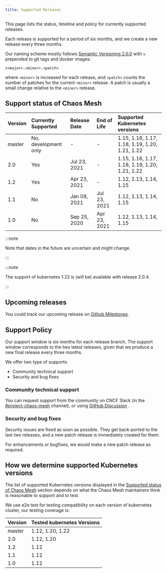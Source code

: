 ```yaml
---
title: Supported Releases
---
```


This page lists the status, timeline and policy for currently supported releases.

Each release is supported for a period of six months, and we create a new release every three months.

Our naming scheme mostly follows [Semantic Versioning 2.0.0](https://semver.org/) with `v` prepended to git tags and docker images:

```plain
v<major>.<minor>.<patch>
```

where `<minor>` is increased for each release, and `<patch>` counts the number of patches for the current `<minor>` release. A patch is usually a small change relative to the `<minor>` release.

## Support status of Chaos Mesh

| Version | Currently Supported  | Release Date | End of Life  | Supported Kubernetes versions                  |
| :------ | :------------------- | :----------- | :----------- | :--------------------------------------------- |
| master  | No, development only | -            | -            | 1.15, 1.16, 1.17, 1.18, 1.19, 1.20, 1.21, 1.22 |
| 2.0     | Yes                  | Jul 23, 2021 | -            | 1.15, 1.16, 1.17, 1.18, 1.19, 1.20, 1.21, 1.22 |
| 1.2     | Yes                  | Apr 23, 2021 | -            | 1.12, 1.13, 1.14, 1.15                         |
| 1.1     | No                   | Jan 08, 2021 | Jul 23, 2021 | 1.12, 1.13, 1.14, 1.15                         |
| 1.0     | No                   | Sep 25, 2020 | Apr 23, 2021 | 1.12, 1.13, 1.14, 1.15                         |

:::note

Note that dates in the future are uncertain and might change.

:::

:::note

The support of kubernetes 1.22 is (will be) available with release 2.0.4.

:::

## Upcoming releases

You could track our upcoming release on [Github Milestones](https://github.com/chaos-mesh/chaos-mesh/milestones).

## Support Policy

Our support window is six months for each release branch. The support window corresponds to the two latest releases, given that we produce a new final release every three months.

We offer two type of supports:

- Community technical support
- Security and bug fixes

### Community technical support

You can request support from the community on CNCF Slack (in the [#project-chaos-mesh](https://cloud-native.slack.com/archives/C0193VAV272) channel), or using [GitHub Discussion](https://github.com/chaos-mesh/chaos-mesh/discussions) .

### Security and bug fixes

Security issues are fixed as soon as possible. They get back-ported to the last two releases, and a new patch release is immediately created for them.

For enhancements or bugfixes, we would make a new patch release as required.

## How we determine supported Kubernetes versions

The list of supported Kubernetes versions displayed in the [Supported status of Chaos Mesh](#support-status-of-chaos-mesh) section depends on what the Chaos Mesh maintainers think is reasonable to support and to test.

We use e2e test for testing compatibility on each version of kubernetes cluster, our testing coverage is:

| Version | Tested kubernetes Versions |
| :------ | :------------------------- |
| master  | 1.12, 1.20, 1.22           |
| 2.0     | 1.12, 1.20                 |
| 1.2     | 1.12                       |
| 1.1     | 1.12                       |
| 1.0     | 1.12                       |
